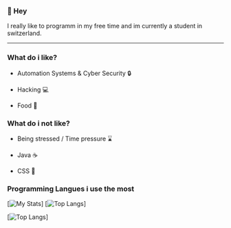 ### 👋 Hey
I really like to programm in my free time and im currently a student in switzerland.

---

### What do i like?

- Automation Systems & Cyber Security 🔒

- Hacking 💻

- Food 🍔

### What do i not like?

- Being stressed / Time pressure ⌛

- Java ☕

- CSS 🎨

### Programming Langues i use the most
[![My Stats](https://github-readme-stats.vercel.app/api?username=KnockedCoding)]
[![Top Langs](https://github-readme-stats.vercel.app/api/top-langs/?username=KnockedCoding&layout=compact)]

[![Top Langs](https://github-readme-stats.vercel.app/api/top-langs/?username=KnockedCoding)]

